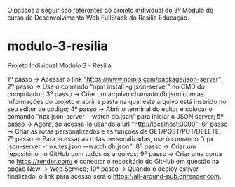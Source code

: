O passos a seguir são referentes ao projeto individual do 3º Módulo do curso de Desenvolvimento Web FullStack do Resilia Educação.



# modulo-3-resilia
Projeto Individual Módulo 3 - Resilia

1º passo -> Acessar o link "https://www.npmjs.com/package/json-server";
2º passo -> Use o comando "npm install -g json-server" no CMD do computador;
3º passo -> Criar um arquivo chamado db.json com as informações do projeto e abrir a pasta na qual este arquivo está inserido no seu editor de código;
4º passo -> Abrir o terminal do editor e colocar o comando "npx json-server --watch db.json" para iniciar o JSON server;
5º passo -> Agora, só acessa-lo usando a url "http://localhost:3000";
6º passo -> Criar as rotas personalizadas e as funções de GET/POST/PUT/DELETE;
7º passo -> Para acessar as rotas personalizadas, use o comando "npx json-server -r routes.json --watch db.json";
8º passo -> Criar um repositório no GitHub com todos os arquivos;
9º passo -> Criar uma conta no https://render.com/ e conectar o repositório do GitHub em questão na opção New -> Web Service;
10º passo -> Quando o deploy estiver finalizado, o link para acesso será o https://all-around-pub.onrender.com.
